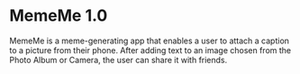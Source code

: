 # MemeMe 1.0

MemeMe is a meme-generating app that enables a user to attach a caption to a picture from their phone. After adding text to an image chosen from the Photo Album or Camera, the user can share it with friends.
